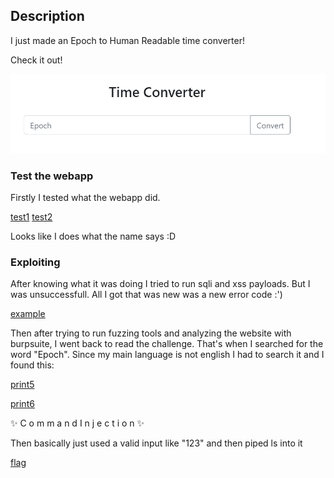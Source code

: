 <h2>Description</h2>
I just made an Epoch to Human Readable time converter!

Check it out!

![index page](https://github.com/Leonardo-L04/securnet_writeups/blob/main/img/1.png)


<h3>Test the webapp</h3>
Firstly I tested what the webapp did.

[test1](https://github.com/Leonardo-L04/securnet_writeups/blob/main/img/2.png)
[test2](https://github.com/Leonardo-L04/securnet_writeups/blob/main/img/3.png)

Looks like I does what the name says :D

<h3>Exploiting</h3>
After knowing what it was doing I tried to run sqli and xss payloads. But I was unsuccessfull. 
All I got that was new was a new error code :')

[example](https://github.com/Leonardo-L04/securnet_writeups/blob/main/img/4.png)

Then after trying to run fuzzing tools and analyzing the website with burpsuite, I went back to read the challenge.
That's when I searched for the word "Epoch". Since my main language is not english I had to search it and I found this:

[print5](https://github.com/Leonardo-L04/securnet_writeups/blob/main/img/5.png)

[print6](https://github.com/Leonardo-L04/securnet_writeups/blob/main/img/6.png)

✨ C o m m a n d  I n j e c t i o n ✨

Then basically just used a valid input like "123" and then piped ls into it

[flag](https://github.com/Leonardo-L04/securnet_writeups/blob/main/img/7.png)
